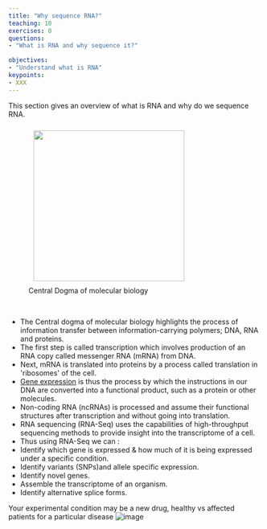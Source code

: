 ```yaml
---
title: "Why sequence RNA?"
teaching: 10
exercises: 0
questions:
- "What is RNA and why sequence it?"

objectives:
- "Understand what is RNA"
keypoints:
- XXX
---
```



This section gives an overview of what is RNA and why do we sequence RNA. 

<figure>
  <img src="{{ page.root }}/fig/central_dogma.png" style="margin:10px;height:300px" align="center"/>
    <figcaption> Central Dogma of molecular biology </figcaption>
</figure><br>
  
  
- The Central dogma of molecular biology highlights the process of information transfer between information-carrying polymers; DNA, RNA and proteins.
- The first step is called transcription which involves production of an RNA copy called messenger RNA (mRNA) from DNA. 
- Next, mRNA is translated into proteins by a process called  translation in 'ribosomes' of the cell.
- [Gene expression](https://www.yourgenome.org/facts/what-is-gene-expression) is thus the process by which the instructions in our DNA are converted into a functional product, such as a protein or other molecules.
- Non-coding RNA (ncRNAs) is processed and assume their functional structures after transcription and without going into translation.
- RNA sequencing (RNA-Seq) uses the capabilities of high-throughput sequencing methods to provide insight into the transcriptome of a cell. 
- Thus using RNA-Seq we can :
- Identify which gene is expressed & how much of it is being expressed under a specific condition.
- Identify variants (SNPs)and allele specific expression.
- Identify novel genes.
- Assemble the transcriptome of an organism.
- Identify alternative splice forms.


Your experimental condition may be a new drug, healthy vs affected patients for a particular disease
![image](https://user-images.githubusercontent.com/12062345/174508744-24e93190-d081-4322-b40d-944e0da00498.png)





